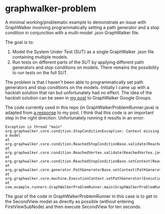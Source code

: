 # graphwalker-problem
A minimal working/problematic example to demonstrate an issue with GraphWalker involving programmatically setting a
path generator and a stop condition in conjunction with a multi-model .json GraphWalker file.

The goal is to:
1. Model the System Under Test (SUT) as a single GraphWalker .json file containing multiple models.
2. Run tests on different parts of the SUT by applying different path generators and stop conditions on models. There
   remains the possibility to run tests on the full SUT.

The problem is that I haven't been able to programmatically set path generators and stop conditions on the models.
Initially I came up with a hackish solution that ran but unfortunately had no effect. The idea of the hackish solution
can be seen in [my post](https://groups.google.com/g/graphwalker/c/BD5IsDV2VdI/m/AR1YHpFaAwAJ) to GraphWalker Google
Groups.

The code currently used in this repo (in GraphWalkerProblemRunner.java) is adapted from
[a response](https://groups.google.com/g/graphwalker/c/BD5IsDV2VdI/m/87JIgDzbAwAJ) to my post. I think that this code is
an important step in the right direction. Unfortunately running it results in an error:

```
Exception in thread "main" org.graphwalker.core.condition.StopConditionException: Context missing a model
at org.graphwalker.core.condition.ReachedStopConditionBase.validate(ReachedStopConditionBase.java:55)
at org.graphwalker.core.condition.ReachedVertex.validate(ReachedVertex.java:63)
at org.graphwalker.core.condition.ReachedStopConditionBase.setContext(ReachedStopConditionBase.java:50)
at org.graphwalker.core.generator.PathGeneratorBase.setContext(PathGeneratorBase.java:50)
at org.graphwalker.core.machine.ExecutionContext.setPathGenerator(ExecutionContext.java:138)
at com.example.runners.GraphWalkerProblemRunner.main(GraphWalkerProblemRunner.java:18)
```

The goal of the code in GraphWalkerProblemRunner in this case is to get to the SecondView model as directly as possible
(without entering FirstViewSubNode) and then execute SecondView for ten seconds.
